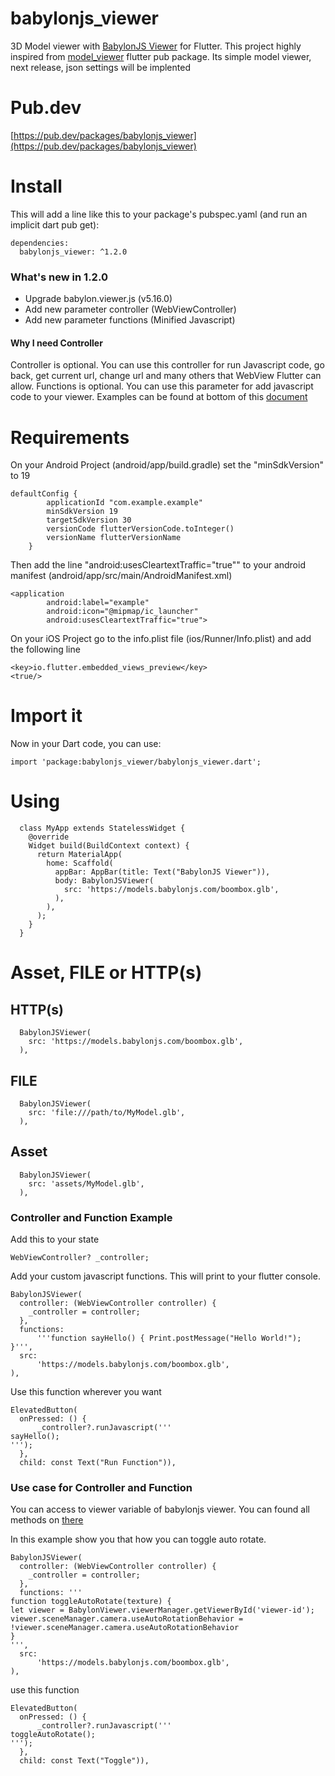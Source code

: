 # babylonjs_viewer

3D Model viewer with [BabylonJS Viewer](https://pub.dev/packages/babylonjs_viewer) for Flutter. This project highly inspired from [model_viewer](https://pub.dev/packages/model_viewer) flutter pub package. Its simple model viewer, next release, json settings will be implented

# Pub.dev
[https://pub.dev/packages/babylonjs_viewer](https://pub.dev/packages/babylonjs_viewer)

# Install
This will add a line like this to your package's pubspec.yaml (and run an implicit dart pub get):
```
dependencies:
  babylonjs_viewer: ^1.2.0
```

### What's new in 1.2.0
 - Upgrade babylon.viewer.js (v5.16.0)
 - Add new parameter controller (WebViewController)
 - Add new parameter functions (Minified Javascript)

#### Why I need Controller
Controller is optional. You can use this controller for run Javascript code, go back, get current url, change url and many others that WebView Flutter can allow. 
Functions is optional. You can use this parameter for add javascript code to your viewer.
Examples can be found at bottom of this [document](https://github.com/MarlonJD/babylonjs_viewer/edit/main/README.md#controller-and-function-example)


# Requirements
On your Android Project (android/app/build.gradle) set the "minSdkVersion" to 19
```
defaultConfig {
        applicationId "com.example.example"
        minSdkVersion 19
        targetSdkVersion 30
        versionCode flutterVersionCode.toInteger()
        versionName flutterVersionName
    }
```

Then add the line "android:usesCleartextTraffic="true"" to your android manifest (android/app/src/main/AndroidManifest.xml)
```
<application
        android:label="example"
        android:icon="@mipmap/ic_launcher"
        android:usesCleartextTraffic="true">
```

On your iOS Project go to the info.plist file (ios/Runner/Info.plist) and add the following line
```
<key>io.flutter.embedded_views_preview</key>
<true/>
```


# Import it
Now in your Dart code, you can use:
```
import 'package:babylonjs_viewer/babylonjs_viewer.dart';
```

# Using
```
  class MyApp extends StatelessWidget {
    @override
    Widget build(BuildContext context) {
      return MaterialApp(
        home: Scaffold(
          appBar: AppBar(title: Text("BabylonJS Viewer")),
          body: BabylonJSViewer(
            src: 'https://models.babylonjs.com/boombox.glb',
          ),
        ),
      );
    }
  }
```
# Asset, FILE or HTTP(s)

## HTTP(s)
```
  BabylonJSViewer(
    src: 'https://models.babylonjs.com/boombox.glb',
  ),
```
## FILE
```
  BabylonJSViewer(
    src: 'file:///path/to/MyModel.glb',
  ),
```
## Asset
```
  BabylonJSViewer(
    src: 'assets/MyModel.glb',
  ),
``` 

### Controller and Function Example
Add this to your state
```
WebViewController? _controller;
```

Add your custom javascript functions. This will print to your flutter console.
```
BabylonJSViewer(
  controller: (WebViewController controller) {
    _controller = controller;
  },
  functions:
      '''function sayHello() { Print.postMessage("Hello World!"); }''',
  src:
      'https://models.babylonjs.com/boombox.glb',
),
```

Use this function wherever you want
```
ElevatedButton(
  onPressed: () {
      _controller?.runJavascript('''
sayHello();
''');
  },
  child: const Text("Run Function")),
```

### Use case for Controller and Function

You can access to viewer variable of babylonjs viewer. You can found all methods on [there](https://github.com/BabylonJS/Babylon.js/blob/master/packages/tools/viewer/src/viewer/viewer.ts)

In this example show you that how you can toggle auto rotate.
```
BabylonJSViewer(
  controller: (WebViewController controller) {
    _controller = controller;
  },
  functions: '''
function toggleAutoRotate(texture) {
let viewer = BabylonViewer.viewerManager.getViewerById('viewer-id');
viewer.sceneManager.camera.useAutoRotationBehavior = !viewer.sceneManager.camera.useAutoRotationBehavior
}
''',
  src:
      'https://models.babylonjs.com/boombox.glb',
),
```

use this function
```
ElevatedButton(
  onPressed: () {
      _controller?.runJavascript('''
toggleAutoRotate();
''');
  },
  child: const Text("Toggle")),
```
